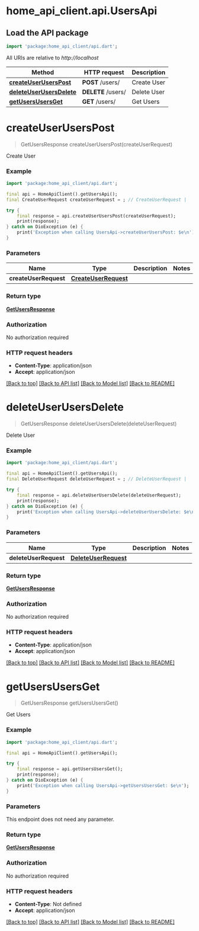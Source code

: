 # home_api_client.api.UsersApi

## Load the API package
```dart
import 'package:home_api_client/api.dart';
```

All URIs are relative to *http://localhost*

Method | HTTP request | Description
------------- | ------------- | -------------
[**createUserUsersPost**](UsersApi.md#createuseruserspost) | **POST** /users/ | Create User
[**deleteUserUsersDelete**](UsersApi.md#deleteuserusersdelete) | **DELETE** /users/ | Delete User
[**getUsersUsersGet**](UsersApi.md#getusersusersget) | **GET** /users/ | Get Users


# **createUserUsersPost**
> GetUsersResponse createUserUsersPost(createUserRequest)

Create User

### Example
```dart
import 'package:home_api_client/api.dart';

final api = HomeApiClient().getUsersApi();
final CreateUserRequest createUserRequest = ; // CreateUserRequest | 

try {
    final response = api.createUserUsersPost(createUserRequest);
    print(response);
} catch on DioException (e) {
    print('Exception when calling UsersApi->createUserUsersPost: $e\n');
}
```

### Parameters

Name | Type | Description  | Notes
------------- | ------------- | ------------- | -------------
 **createUserRequest** | [**CreateUserRequest**](CreateUserRequest.md)|  | 

### Return type

[**GetUsersResponse**](GetUsersResponse.md)

### Authorization

No authorization required

### HTTP request headers

 - **Content-Type**: application/json
 - **Accept**: application/json

[[Back to top]](#) [[Back to API list]](../README.md#documentation-for-api-endpoints) [[Back to Model list]](../README.md#documentation-for-models) [[Back to README]](../README.md)

# **deleteUserUsersDelete**
> GetUsersResponse deleteUserUsersDelete(deleteUserRequest)

Delete User

### Example
```dart
import 'package:home_api_client/api.dart';

final api = HomeApiClient().getUsersApi();
final DeleteUserRequest deleteUserRequest = ; // DeleteUserRequest | 

try {
    final response = api.deleteUserUsersDelete(deleteUserRequest);
    print(response);
} catch on DioException (e) {
    print('Exception when calling UsersApi->deleteUserUsersDelete: $e\n');
}
```

### Parameters

Name | Type | Description  | Notes
------------- | ------------- | ------------- | -------------
 **deleteUserRequest** | [**DeleteUserRequest**](DeleteUserRequest.md)|  | 

### Return type

[**GetUsersResponse**](GetUsersResponse.md)

### Authorization

No authorization required

### HTTP request headers

 - **Content-Type**: application/json
 - **Accept**: application/json

[[Back to top]](#) [[Back to API list]](../README.md#documentation-for-api-endpoints) [[Back to Model list]](../README.md#documentation-for-models) [[Back to README]](../README.md)

# **getUsersUsersGet**
> GetUsersResponse getUsersUsersGet()

Get Users

### Example
```dart
import 'package:home_api_client/api.dart';

final api = HomeApiClient().getUsersApi();

try {
    final response = api.getUsersUsersGet();
    print(response);
} catch on DioException (e) {
    print('Exception when calling UsersApi->getUsersUsersGet: $e\n');
}
```

### Parameters
This endpoint does not need any parameter.

### Return type

[**GetUsersResponse**](GetUsersResponse.md)

### Authorization

No authorization required

### HTTP request headers

 - **Content-Type**: Not defined
 - **Accept**: application/json

[[Back to top]](#) [[Back to API list]](../README.md#documentation-for-api-endpoints) [[Back to Model list]](../README.md#documentation-for-models) [[Back to README]](../README.md)

